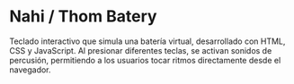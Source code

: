 <h1>Nahi / Thom Batery</h1>

<p>Teclado interactivo que simula una batería virtual, desarrollado con HTML, CSS y JavaScript. Al presionar diferentes teclas, se activan sonidos de percusión,
  permitiendo a los usuarios tocar ritmos directamente desde el navegador.</p>


